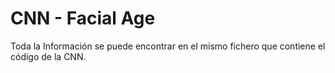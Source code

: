 # CNN - Facial Age
Toda la Información se puede encontrar en el mismo fichero que contiene el código de la CNN.

